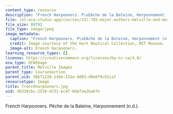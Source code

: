 ```yaml
---
content_type: resource
description: "French Harpooners. P\xEAche de la Baleine, Harponnement (n.d.)."
file: /ol-ocw-studio-app/courses/21l-705-major-authors-melville-and-morrison-fall-2003/d6339cbc2536d731ec4f6defae2bab7e_frenchharpooners.jpg
file_size: 89792
file_type: image/jpeg
image_metadata:
  caption: "French Harpooners. P\xEAche de la Baleine, Harponnement (n.d.)."
  credit: Image courtesy of the Hart Nautical Collection, MIT Museum.
  image-alt: French Harpooners.
learning_resource_types: []
license: https://creativecommons.org/licenses/by-nc-sa/4.0/
ocw_type: OCWImage
parent_title: Melville Images
parent_type: CourseSection
parent_uid: 58b71220-13de-131e-dd03-d9e6f9c91ca7
resourcetype: Image
title: frenchharpooners.jpg
uid: d6339cbc-2536-d731-ec4f-6defae2bab7e
---
```

French Harpooners. Pêche de la Baleine, Harponnement (n.d.).